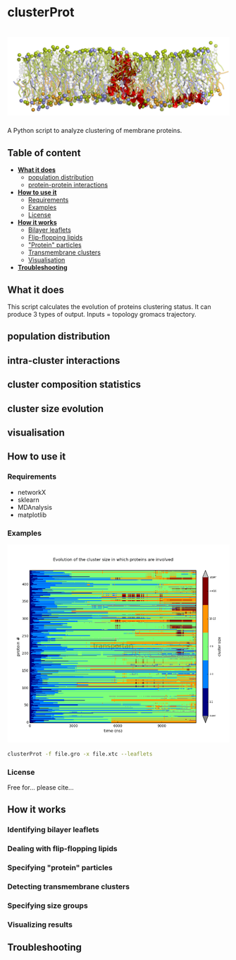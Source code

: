 # clusterProt
<h1 align="center">
  <img src="images/high_def_all4.png" alt="clusterProt" />
</h1>

A Python script to analyze clustering of membrane proteins.

## Table of content

- [**What it does**](#description)
  - [population distribution](#population-distribution)
  - [protein-protein interactions](#outputs)  
- [**How to use it**](#how-to-use-it)
  - [Requirements](#requirements)
  - [Examples](#examples)
  - [License](#license)
- [**How it works**](#notes)
  - [Bilayer leaflets](#identifying-bilayer-leaflets)
  - [Flip-flopping lipids](#dealing-with-flip-flopping-lipids)
  - ["Protein" particles](#specifying-"protein"-particles)
  - [Transmembrane clusters](#detecting-transmembrane-clusters)
  - [Visualisation](#visualizing-results)
- [**Troubleshooting**](#troubleshooting)

## What it does
This script calculates the evolution of proteins clustering status. It can produce 3 types of output. Inputs = topology gromacs trajectory.

## population distribution
## intra-cluster interactions
## cluster composition statistics
## cluster size evolution
## visualisation

## How to use it

### Requirements
* networkX
* sklearn
* MDAnalysis
* matplotlib

### Examples
![2D](./doc/clusterProt2D.png)
 
```bash
clusterProt -f file.gro -x file.xtc --leaflets
```

### License
Free for... please cite...

## How it works

### Identifying bilayer leaflets

### Dealing with flip-flopping lipids

### Specifying "protein" particles

### Detecting transmembrane clusters

### Specifying size groups

### Visualizing results


## Troubleshooting

 
